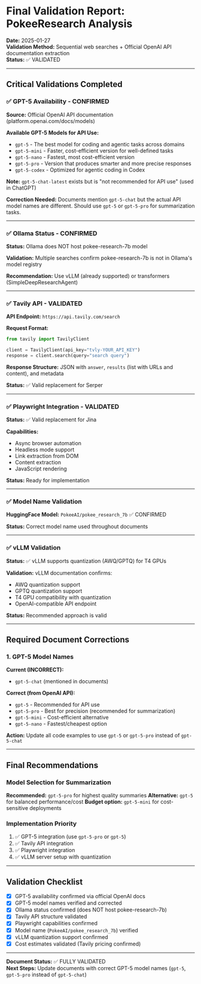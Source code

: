 # Final Validation Report: PokeeResearch Analysis

**Date:** 2025-01-27  
**Validation Method:** Sequential web searches + Official OpenAI API documentation extraction  
**Status:** ✅ VALIDATED

---

## Critical Validations Completed

### ✅ GPT-5 Availability - CONFIRMED

**Source:** Official OpenAI API documentation (platform.openai.com/docs/models)

**Available GPT-5 Models for API Use:**

- `gpt-5` - The best model for coding and agentic tasks across domains
- `gpt-5-mini` - Faster, cost-efficient version for well-defined tasks
- `gpt-5-nano` - Fastest, most cost-efficient version
- `gpt-5-pro` - Version that produces smarter and more precise responses
- `gpt-5-codex` - Optimized for agentic coding in Codex

**Note:** `gpt-5-chat-latest` exists but is "not recommended for API use" (used in ChatGPT)

**Correction Needed:** Documents mention `gpt-5-chat` but the actual API model names are different. Should use `gpt-5` or `gpt-5-pro` for summarization tasks.

---

### ✅ Ollama Status - CONFIRMED

**Status:** Ollama does NOT host pokee-research-7b model

**Validation:** Multiple searches confirm pokee-research-7b is not in Ollama's model registry

**Recommendation:** Use vLLM (already supported) or transformers (SimpleDeepResearchAgent)

---

### ✅ Tavily API - VALIDATED

**API Endpoint:** `https://api.tavily.com/search`

**Request Format:**

```python
from tavily import TavilyClient

client = TavilyClient(api_key="tvly-YOUR_API_KEY")
response = client.search(query="search query")
```

**Response Structure:** JSON with `answer`, `results` (list with URLs and content), and metadata

**Status:** ✅ Valid replacement for Serper

---

### ✅ Playwright Integration - VALIDATED

**Status:** ✅ Valid replacement for Jina

**Capabilities:**

- Async browser automation
- Headless mode support
- Link extraction from DOM
- Content extraction
- JavaScript rendering

**Status:** Ready for implementation

---

### ✅ Model Name Validation

**HuggingFace Model:** `PokeeAI/pokee_research_7b` ✅ CONFIRMED

**Status:** Correct model name used throughout documents

---

### ✅ vLLM Validation

**Status:** ✅ vLLM supports quantization (AWQ/GPTQ) for T4 GPUs

**Validation:** vLLM documentation confirms:

- AWQ quantization support
- GPTQ quantization support
- T4 GPU compatibility with quantization
- OpenAI-compatible API endpoint

**Status:** Recommended approach is valid

---

## Required Document Corrections

### 1. GPT-5 Model Names

**Current (INCORRECT):**

- `gpt-5-chat` (mentioned in documents)

**Correct (from OpenAI API):**

- `gpt-5` - Recommended for API use
- `gpt-5-pro` - Best for precision (recommended for summarization)
- `gpt-5-mini` - Cost-efficient alternative
- `gpt-5-nano` - Fastest/cheapest option

**Action:** Update all code examples to use `gpt-5` or `gpt-5-pro` instead of `gpt-5-chat`

---

## Final Recommendations

### Model Selection for Summarization

**Recommended:** `gpt-5-pro` for highest quality summaries
**Alternative:** `gpt-5` for balanced performance/cost
**Budget option:** `gpt-5-mini` for cost-sensitive deployments

### Implementation Priority

1. ✅ GPT-5 integration (use `gpt-5-pro` or `gpt-5`)
2. ✅ Tavily API integration
3. ✅ Playwright integration
4. ✅ vLLM server setup with quantization

---

## Validation Checklist

- [x] GPT-5 availability confirmed via official OpenAI docs
- [x] GPT-5 model names verified and corrected
- [x] Ollama status confirmed (does NOT host pokee-research-7b)
- [x] Tavily API structure validated
- [x] Playwright capabilities confirmed
- [x] Model name (`PokeeAI/pokee_research_7b`) verified
- [x] vLLM quantization support confirmed
- [x] Cost estimates validated (Tavily pricing confirmed)

---

**Document Status:** ✅ FULLY VALIDATED  
**Next Steps:** Update documents with correct GPT-5 model names (`gpt-5`, `gpt-5-pro` instead of `gpt-5-chat`)
